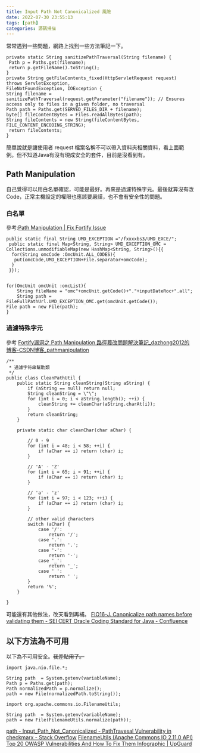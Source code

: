 ```yaml
---
title: Input Path Not Canonicalized 風險
date: 2022-07-30 23:55:13
tags: [path]
categories: 源碼掃描
---
```

常常遇到一些問題，網路上找到一些方法筆記一下。

<!--more-->

```java=
private static String sanitizePathTraversal(String filename) {
 Path p = Paths.get(filename);
 return p.getFileName().toString();
}
private String getFileContents_fixed(HttpServletRequest request) throws ServletException,
FileNotFoundException, IOException {
String filename = sanitizePathTraversal(request.getParameter("filename")); // Ensures access only to files in a given folder, no traversal
Path path = Paths.get(SERVED_FILES_DIR + filename);
byte[] fileContentBytes = Files.readAllBytes(path);
String fileContents = new String(fileContentBytes, FILE_CONTENT_ENCODING_STRING);
 return fileContents;
}

```

簡單說就是讓使用者 request 檔案名稱不可以帶入資料夾相關資料，看上面範例。但不知道Java有沒有現成安全的套件，目前是沒看到有。


## Path Manipulation

自己覺得可以用白名單確認，可能是最好。再來是過濾特殊字元。最後就算沒有改 Code，正常主機設定的權限也應該要嚴謹，也不會有安全性的問題。

### 白名單

參考:[Path Manipulation | Fix Fortify Issue](http://fortifyissue.blogspot.com/2014/08/path-manipulation.html)
```java=
public static final String UMD_EXCEPTION ="/fxxxxbs3/UMD_EXCE/";
 public static final Map<String, String> UMD_EXCEPTION_OMC = Collections.unmodifiableMap(new HashMap<String, String>(){{
  for(String omcCode :OmcUnit.ALL_CODES){
   put(omcCode,UMD_EXCEPTION+File.separator+omcCode); 
  }
 }});


for(OmcUnit omcUnit :omcList){
    String fileName = "omc"+omcUnit.getCode()+"."+inputDateRoc+".all";
    String path = FileFullPathUrl.UMD_EXCEPTION_OMC.get(omcUnit.getCode());
File path = new File(path);
}

```


### 過濾特殊字元
參考
[Fortify漏洞之 Path Manipulation 路徑篡改問題解決筆記_dazhong2012的博客-CSDN博客_pathmanipulation](https://blog.csdn.net/dazhong2012/article/details/88564067)

```java=
/**
 * 過濾字符串幫助類
 */
public class CleanPathUtil {
	public static String cleanString(String aString) {
	    if (aString == null) return null;
	    String cleanString = \"\";
	    for (int i = 0; i < aString.length(); ++i) {
	        cleanString += cleanChar(aString.charAt(i));
	    }
	    return cleanString;
	}

	private static char cleanChar(char aChar) {

	    // 0 - 9
	    for (int i = 48; i < 58; ++i) {
	        if (aChar == i) return (char) i;
	    }

	    // 'A' - 'Z'
	    for (int i = 65; i < 91; ++i) {
	        if (aChar == i) return (char) i;
	    }

	    // 'a' - 'z'
	    for (int i = 97; i < 123; ++i) {
	        if (aChar == i) return (char) i;
	    }

	    // other valid characters
	    switch (aChar) {
	        case '/':
	            return '/';
	        case '.':
	            return '.';
	        case '-':
	            return '-';
	        case '_':
	            return '_';
	        case ' ':
	            return ' ';
	    }
	    return '%';
	}

}

```


可能還有其他做法，改天看到再補。
[FIO16-J. Canonicalize path names before validating them - SEI CERT Oracle Coding Standard for Java - Confluence](https://wiki.sei.cmu.edu/confluence/display/java/FIO16-J.+Canonicalize+path+names+before+validating+them)

## 以下方法為不可用

以下為不可用安全。~~我差點用了。~~

```java=
import java.nio.file.*;

String path  = System.getenv(variableName);
Path p = Paths.get(path);
Path normalizedPath = p.normalize();
path = new File(normalizedPath.toString());
```


```java=
import org.apache.commons.io.FilenameUtils;

String path  = System.getenv(variableName);
path = new File(FilenameUtils.normalize(path));
```

[path - Input_Path_Not_Canonicalized - PathTravesal Vulnerability in checkmarx - Stack Overflow](https://stackoverflow.com/questions/66171030/input-path-not-canonicalized-pathtravesal-vulnerability-in-checkmarx)
[FilenameUtils (Apache Commons IO 2.11.0 API)](https://commons.apache.org/proper/commons-io/apidocs/org/apache/commons/io/FilenameUtils.html#normalize-java.lang.String-)
[Top 20 OWASP Vulnerabilities And How To Fix Them Infographic | UpGuard](https://www.upguard.com/blog/top-20-owasp-vulnerabilities-and-how-to-fix-them)